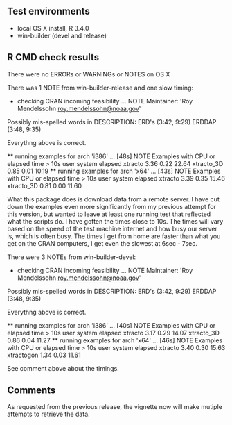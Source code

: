 ## Test environments
* local OS X install, R 3.4.0
* win-builder (devel and release)

## R CMD check results
There were no ERRORs or WARNINGs or NOTES on OS X

There was 1 NOTE from win-builder-release and one slow timing:

* checking CRAN incoming feasibility ... NOTE
Maintainer: 'Roy Mendelssohn <roy.mendelssohn@noaa.gov>'

Possibly mis-spelled words in DESCRIPTION:
  ERD's (3:42, 9:29)
  ERDDAP (3:48, 9:35)

Everythng above is correct.

** running examples for arch 'i386' ... [48s] NOTE
Examples with CPU or elapsed time > 10s
           user system elapsed
xtracto    3.36   0.22   22.64
xtracto_3D 0.85   0.01   10.19
** running examples for arch 'x64' ... [43s] NOTE
Examples with CPU or elapsed time > 10s
           user system elapsed
xtracto    3.39   0.35   15.46
xtracto_3D 0.81   0.00   11.60

What this package does is download data from a remote server.  I have cut down the examples even more significantly from my previous attempt for this version, but wanted to leave at least one running test that reflected what the scripts do.  I have gotten the times close to 10s.  The times will vary based on the speed of the test machine internet and how busy our server is, which is often busy.  The times I get from home are faster than what you get on the CRAN computers, I get even the slowest at 6sec - 7sec.

There were 3 NOTEs from win-builder-devel:

* checking CRAN incoming feasibility ... NOTE
Maintainer: 'Roy Mendelssohn <roy.mendelssohn@noaa.gov>'

Possibly mis-spelled words in DESCRIPTION:
  ERD's (3:42, 9:29)
  ERDDAP (3:48, 9:35)
  
Everythng above is correct.

** running examples for arch 'i386' ... [40s] NOTE
Examples with CPU or elapsed time > 10s
           user system elapsed
xtracto    3.17   0.29   14.07
xtracto_3D 0.86   0.04   11.27
** running examples for arch 'x64' ... [46s] NOTE
Examples with CPU or elapsed time > 10s
           user system elapsed
xtracto    3.40   0.30   15.63
xtractogon 1.34   0.03   11.61

See comment above about the timings.

## Comments

As requested from the previous release,  the vignette now will make mutiple attempts to retrieve the data.
